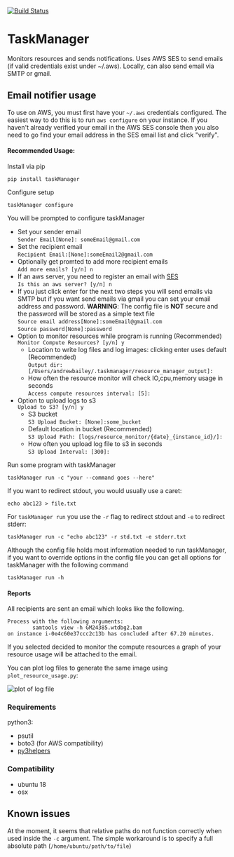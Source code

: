 [![Build Status](https://travis-ci.org/rlorigro/TaskManager.svg?branch=master)](https://github.com/rlorigro/TaskManager)

# TaskManager
Monitors resources and sends notifications. Uses AWS SES to send emails (if valid credentials exist under ~/.aws). Locally, can also send email via SMTP or gmail.

## Email notifier usage

To use on AWS, you must first have your `~/.aws` credentials configured. The easiest way to do this is to run `aws configure` on your instance. If you haven't already verified your email in the AWS SES console then you also need to go find your email address in the SES email list and click "verify".

#### Recommended Usage:
Install via pip   

```pip install taskManager```

Configure setup

```taskManager configure```

You will be prompted to configure taskManager  
* Set your sender email  
`Sender Email[None]: someEmail@gmail.com` 
* Set the recipient email  
`Recipient Email:[None]:someEmail2@gmail.com` 
* Optionally get promted to add more recipient emails  
`Add more emails? [y/n] n`
* If an aws server, you need to register an email with [SES](https://aws.amazon.com/ses/)  
`Is this an aws server? [y/n] n`
* If you just click enter for the next two steps you will send emails via SMTP but if you want send emails via gmail you 
can set your email address and password. __WARNING__: The config file is __NOT__ secure and the password will be stored as a simple text file  
`Source email address[None]:someEmail@gmail.com`  
`Source password[None]:password`  
* Option to monitor resources while program is running (Recommended)  
`Monitor Compute Resources? [y/n] y`  
    * Location to write log files and log images: clicking enter uses default (Recommended)  
`Output dir: [/Users/andrewbailey/.taskmanager/resource_manager_output]:`  
    * How often the resource monitor will check IO,cpu,memory usage in seconds  
`Access compute resources interval: [5]:` 
* Option to upload logs to s3  
`Upload to S3? [y/n] y` 
    * S3 bucket  
`S3 Upload Bucket: [None]:some_bucket`
    * Default location in bucket (Recommended)  
`S3 Upload Path: [logs/resource_monitor/{date}_{instance_id}/]:` 
    * How often you upload log file to s3 in seconds  
`S3 Upload Interval: [300]:`   



Run some program with taskManager

```taskManager run -c "your --command goes --here"```


If you want to redirect stdout, you would usually use a caret:

```
echo abc123 > file.txt
```

For `taskManager run` you use the `-r` flag to redirect stdout and `-e` to redirect stderr:

```
taskManager run -c "echo abc123" -r std.txt -e stderr.txt
```

Although the config file holds most information needed to run taskManager, if you want to override options in the config file you can get all options for taskManager with the following command

```taskManager run -h```


#### Reports

All recipients are sent an email which looks like the following.

```
Process with the following arguments:
        samtools view -h GM24385.wtdbg2.bam
on instance i-0e4c60e37ccc2c13b has concluded after 67.20 minutes.
```
If you selected decided to monitor the compute resources a graph of your resource usage will be attached to the email.

You can plot log files to generate the same image using `plot_resource_usage.py`:

![plot of log file](https://github.com/rlorigro/TaskManager/raw/master/log_2019_2_11_17_33_19_458174.png)

### Requirements
python3:
  - psutil
  - boto3 (for AWS compatibility)
  - [py3helpers](https://github.com/adbailey4/python_utils) 
 
### Compatibility
- ubuntu 18
- osx


## Known issues

At the moment, it seems that relative paths do not function correctly when used inside the `-c` argument. The simple workaround is to specify a full absolute path (`/home/ubuntu/path/to/file`)



